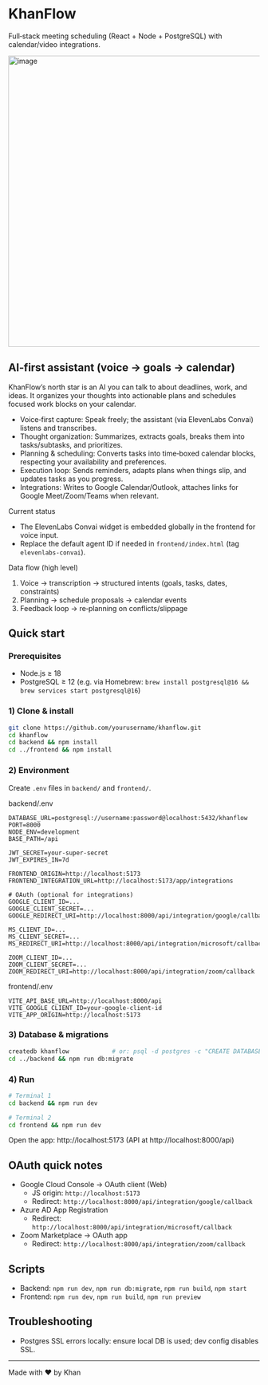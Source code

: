 # KhanFlow

Full‑stack meeting scheduling (React + Node + PostgreSQL) with calendar/video integrations.

<img width="584"  alt="image" src="https://github.com/user-attachments/assets/f060a017-df50-4e96-86bb-91148531ef68" />


## AI‑first assistant (voice → goals → calendar)

KhanFlow’s north star is an AI you can talk to about deadlines, work, and ideas. It organizes your thoughts into actionable plans and schedules focused work blocks on your calendar.

- Voice‑first capture: Speak freely; the assistant (via ElevenLabs Convai) listens and transcribes.
- Thought organization: Summarizes, extracts goals, breaks them into tasks/subtasks, and prioritizes.
- Planning & scheduling: Converts tasks into time‑boxed calendar blocks, respecting your availability and preferences.
- Execution loop: Sends reminders, adapts plans when things slip, and updates tasks as you progress.
- Integrations: Writes to Google Calendar/Outlook, attaches links for Google Meet/Zoom/Teams when relevant.

Current status
- The ElevenLabs Convai widget is embedded globally in the frontend for voice input.
- Replace the default agent ID if needed in `frontend/index.html` (tag `elevenlabs-convai`).

Data flow (high level)
1) Voice → transcription → structured intents (goals, tasks, dates, constraints)
2) Planning → schedule proposals → calendar events
3) Feedback loop → re‑planning on conflicts/slippage



## Quick start

### Prerequisites
- Node.js ≥ 18
- PostgreSQL ≥ 12 (e.g. via Homebrew: `brew install postgresql@16 && brew services start postgresql@16`)

### 1) Clone & install
```bash
git clone https://github.com/yourusername/khanflow.git
cd khanflow
cd backend && npm install
cd ../frontend && npm install
```

### 2) Environment
Create `.env` files in `backend/` and `frontend/`.

backend/.env
```env
DATABASE_URL=postgresql://username:password@localhost:5432/khanflow
PORT=8000
NODE_ENV=development
BASE_PATH=/api

JWT_SECRET=your-super-secret
JWT_EXPIRES_IN=7d

FRONTEND_ORIGIN=http://localhost:5173
FRONTEND_INTEGRATION_URL=http://localhost:5173/app/integrations

# OAuth (optional for integrations)
GOOGLE_CLIENT_ID=...
GOOGLE_CLIENT_SECRET=...
GOOGLE_REDIRECT_URI=http://localhost:8000/api/integration/google/callback

MS_CLIENT_ID=...
MS_CLIENT_SECRET=...
MS_REDIRECT_URI=http://localhost:8000/api/integration/microsoft/callback

ZOOM_CLIENT_ID=...
ZOOM_CLIENT_SECRET=...
ZOOM_REDIRECT_URI=http://localhost:8000/api/integration/zoom/callback
```

frontend/.env
```env
VITE_API_BASE_URL=http://localhost:8000/api
VITE_GOOGLE_CLIENT_ID=your-google-client-id
VITE_APP_ORIGIN=http://localhost:5173
```

### 3) Database & migrations
```bash
createdb khanflow            # or: psql -d postgres -c "CREATE DATABASE khanflow;"
cd ../backend && npm run db:migrate
```

### 4) Run
```bash
# Terminal 1
cd backend && npm run dev

# Terminal 2
cd frontend && npm run dev
```

Open the app: http://localhost:5173 (API at http://localhost:8000/api)

## OAuth quick notes
- Google Cloud Console → OAuth client (Web)
  - JS origin: `http://localhost:5173`
  - Redirect: `http://localhost:8000/api/integration/google/callback`
- Azure AD App Registration
  - Redirect: `http://localhost:8000/api/integration/microsoft/callback`
- Zoom Marketplace → OAuth app
  - Redirect: `http://localhost:8000/api/integration/zoom/callback`

## Scripts
- Backend: `npm run dev`, `npm run db:migrate`, `npm run build`, `npm start`
- Frontend: `npm run dev`, `npm run build`, `npm run preview`

## Troubleshooting
- Postgres SSL errors locally: ensure local DB is used; dev config disables SSL.

---
Made with ❤️ by Khan

